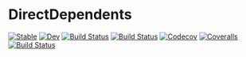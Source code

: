# DirectDependents

[![Stable](https://img.shields.io/badge/docs-stable-blue.svg)](https://daschw.github.io/DirectDependents.jl/stable)
[![Dev](https://img.shields.io/badge/docs-dev-blue.svg)](https://daschw.github.io/DirectDependents.jl/dev)
[![Build Status](https://travis-ci.com/daschw/DirectDependents.jl.svg?branch=master)](https://travis-ci.com/daschw/DirectDependents.jl)
[![Build Status](https://ci.appveyor.com/api/projects/status/github/daschw/DirectDependents.jl?svg=true)](https://ci.appveyor.com/project/daschw/DirectDependents-jl)
[![Codecov](https://codecov.io/gh/daschw/DirectDependents.jl/branch/master/graph/badge.svg)](https://codecov.io/gh/daschw/DirectDependents.jl)
[![Coveralls](https://coveralls.io/repos/github/daschw/DirectDependents.jl/badge.svg?branch=master)](https://coveralls.io/github/daschw/DirectDependents.jl?branch=master)
[![Build Status](https://api.cirrus-ci.com/github/daschw/DirectDependents.jl.svg)](https://cirrus-ci.com/github/daschw/DirectDependents.jl)
